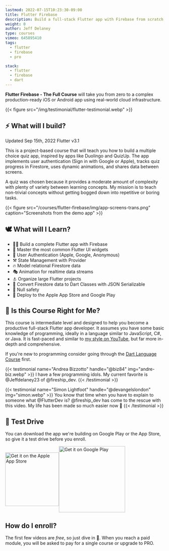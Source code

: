 ```yaml
---
lastmod: 2022-07-15T10:23:30-09:00
title: Flutter Firebase
description: Build a full-stack Flutter app with Firebase from scratch.
weight: 0
author: Jeff Delaney
type: courses
vimeo: 645895410
tags:
  - flutter
  - firebase
  - pro

stack:
  - flutter
  - firebase
  - dart
---
```


**Flutter Firebase - The Full Course** will take you from zero to a complex production-ready iOS or Android app using real-world cloud infrastructure.

{{< figure src="/img/testimonial/flutter-testimonial.webp" >}}

## ⚡ What will I build?

<span class="tag tag-sm tag-pro">Updated Sep 15th, 2022</span> <span class="tag tag-sm tag-flutter">Flutter v3.1</span>

This is a project-based course that will teach you how to build a multiple choice quiz app, inspired by apps like Duolingo and QuizUp. The app implements user authentication (Sign in with Google or Apple), tracks quiz progress in Firestore, uses dynamic animations, and shares data between screens.

A quiz was chosen because it provides a <span class="hi">moderate amount of complexity with plenty of variety</span> between learning concepts. My mission is to teach non-trivial concepts without getting bogged down into repetitive or boring tasks.

{{< figure src="/courses/flutter-firebase/img/app-screens-trans.png" caption="Screenshots from the demo app" >}}

## 🕊️ What will I Learn?

- 👨‍🎤 Build a complete Flutter app with Firebase
- 🐣 Master the most common Flutter UI widgets
- 🔏 User Authentication (Apple, Google, Anonymous)
- ⚒️ State Management with Provider
- 🔥 Model relational Firestore data
- 🎭 Animation for realtime data streams
- ⚓ Organize large Flutter projects
- 🤖 Convert Firestore data to Dart Classes with JSON Serializable
- 🦺 Null safety
- 🚀 Deploy to the Apple App Store and Google Play

## 🤔 Is this Course Right for Me?

This course is intermediate level and designed to help you become a productive full-stack Flutter app developer. It assumes you have some basic knowledge of programming, ideally in a language similar to JavaScript, C#, or Java. It is fast-paced and similar to [my style on YouTube](https://www.youtube.com/channel/UCsBjURrPoezykLs9EqgamOA?), but far more in-depth and comprehensive.

If you're new to programming consider going through the [Dart Language Course](/courses/dart) first.

<div class="tweet-grid">
{{< testimonial name="Andrea Bizzotto" handle="@biz84" img="andre-biz.webp" >}}
    I have a few <span class="hi">programming idols</span>. My current favorite is @Jeffdelaney23 of @fireship_dev.
{{< /testimonial >}}

{{< testimonial name="Simon Lightfoot" handle="@devangelslondon" img="simon.webp" >}}
You know that time when you have to explain to someone what @FlutterDev is? <span class="hi">@fireship_dev has come to the rescue</span> with this video. My life has been made so much easier now 💙
{{< /testimonial >}}

</div>

## 🚀 Test Drive

You can download the app we're building on Google Play or the App Store, so give it a test drive before you enroll.

<div style="display: flex; align-items: center;">
    <a href="https://itunes.apple.com/us/app/fireship/id1462592372?mt=8"><img width="170px" alt="Get it on the Apple App Store"src='/img/ui/app-store-badge.svg'/></a>
    <a href='https://play.google.com/store/apps/details?id=io.fireship.quizapp&pcampaignid=MKT-Other-global-all-co-prtnr-py-PartBadge-Mar2515-1'><img width="210px" alt="Get it on Google Play" src='https://play.google.com/intl/en/badges/images/generic/en_badge_web_generic.png'/></a>
</div>

## How do I enroll?

The first few videos are _free_, so just dive in 🤿. When you reach a paid module, you will be asked to pay for a single course or upgrade to PRO.
